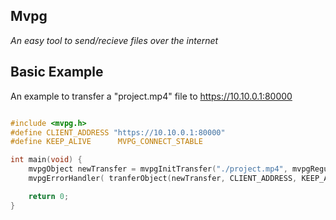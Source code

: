 ## Mvpg
*An easy tool to send/recieve files over the internet*

## Basic Example
An example to transfer a "project.mp4" file to https://10.10.0.1:80000
```C

#include <mvpg.h>
#define CLIENT_ADDRESS "https://10.10.0.1:80000"
#define KEEP_ALIVE      MVPG_CONNECT_STABLE

int main(void) {
    mvpgObject newTransfer = mvpgInitTransfer("./project.mp4", mvpgRegular);
    mvpgErrorHandler( tranferObject(newTransfer, CLIENT_ADDRESS, KEEP_ALIVE), "failed to initiate transfer");

    return 0;
}
```
